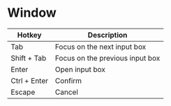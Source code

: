 # Window

| Hotkey       | Description                     |
| ------------ | ------------------------------- |
| Tab          | Focus on the next input box     |
| Shift + Tab  | Focus on the previous input box |
| Enter        | Open input box                  |
| Ctrl + Enter | Confirm                         |
| Escape       | Cancel                          |